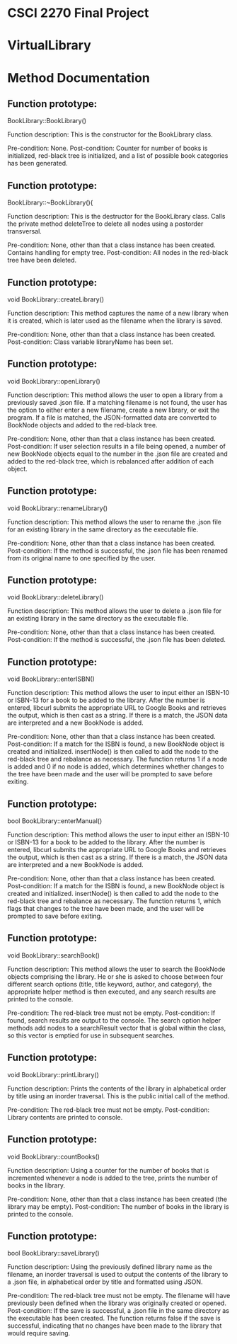 # CSCI 2270 Final Project
# VirtualLibrary
# Method Documentation

## Function prototype:
BookLibrary::BookLibrary()

Function description: This is the constructor for the BookLibrary class.

Pre-condition: None.
Post-condition: Counter for number of books is initialized, red-black tree is initialized, and a list of possible book categories has been generated.

## Function prototype:
BookLibrary::~BookLibrary(){

Function description: This is the destructor for the BookLibrary class. Calls the private method deleteTree to delete all nodes using a postorder transversal.

Pre-condition: None, other than that a class instance has been created. Contains handling for empty tree.
Post-condition: All nodes in the red-black tree have been deleted.

## Function prototype:
void BookLibrary::createLibrary()

Function description: This method captures the name of a new library when it is created, which is later used as the filename when the library is saved.

Pre-condition: None, other than that a class instance has been created.
Post-condition: Class variable libraryName has been set.

## Function prototype:
void BookLibrary::openLibrary()

Function description: This method allows the user to open a library from a previously saved .json file. If a matching filename is not found, the user has the option to either enter a new filename, create a new library, or exit the program. If a file is matched, the JSON-formatted data are converted to BookNode objects and added to the red-black tree.

Pre-condition: None, other than that a class instance has been created.
Post-condition: If user selection results in a file being opened, a number of new BookNode objects equal to the number in the .json file are created and added to the red-black tree, which is rebalanced after addition of each object.

## Function prototype:
void BookLibrary::renameLibrary()

Function description: This method allows the user to rename the .json file for an existing library in the same directory as the executable file.

Pre-condition: None, other than that a class instance has been created.
Post-condition: If the method is successful, the .json file has been renamed from its original name to one specified by the user.

## Function prototype:
void BookLibrary::deleteLibrary()

Function description: This method allows the user to delete a .json file for an existing library in the same directory as the executable file.

Pre-condition: None, other than that a class instance has been created.
Post-condition: If the method is successful, the .json file has been deleted.

## Function prototype:
void BookLibrary::enterISBN()

Function description: This method allows the user to input either an ISBN-10 or ISBN-13 for a book to be added to the library. After the number is entered, libcurl submits the appropriate URL to Google Books and retrieves the output, which is then cast as a string. If there is a match, the JSON data are interpreted and a new BookNode is added.

Pre-condition: None, other than that a class instance has been created.
Post-condition: If a match for the ISBN is found, a new BookNode object is created and initialized. insertNode() is then called to add the node to the red-black tree and rebalance as necessary. The function returns 1 if a node is added and 0 if no node is added, which determines whether changes to the tree have been made and the user will be prompted to save before exiting.

## Function prototype:
bool BookLibrary::enterManual()

Function description: This method allows the user to input either an ISBN-10 or ISBN-13 for a book to be added to the library. After the number is entered, libcurl submits the appropriate URL to Google Books and retrieves the output, which is then cast as a string. If there is a match, the JSON data are interpreted and a new BookNode is added.

Pre-condition: None, other than that a class instance has been created.
Post-condition: If a match for the ISBN is found, a new BookNode object is created and initialized. insertNode() is then called to add the node to the red-black tree and rebalance as necessary. The function returns 1, which flags that changes
to the tree have been made, and the user will be prompted to save before exiting.

## Function prototype:
void BookLibrary::searchBook()

Function description: This method allows the user to search the BookNode objects comprising the library. He or she is asked to choose between four different search options (title, title keyword, author, and category), the appropriate helper method is then executed, and any search results are printed to the console.

Pre-condition: The red-black tree must not be empty.
Post-condition: If found, search results are output to the console. The search option helper methods add nodes to a searchResult vector that is global within the class, so this vector is emptied for use in subsequent searches.

## Function prototype:
void BookLibrary::printLibrary()

Function description: Prints the contents of the library in alphabetical order by title using an inorder traversal. This is the public initial call of the method.

Pre-condition: The red-black tree must not be empty.
Post-condition: Library contents are printed to console.

## Function prototype:
void BookLibrary::countBooks()

Function description: Using a counter for the number of books that is incremented whenever a node is added to the tree, prints the number of books in the library.

Pre-condition: None, other than that a class instance has been created (the library may be empty).
Post-condition: The number of books in the library is printed to the console.

## Function prototype:
bool BookLibrary::saveLibrary()

Function description: Using the previously defined library name as the filename, an inorder traversal is used to output the contents of the library to a .json file, in alphabetical order by title and formatted using JSON.

Pre-condition: The red-black tree must not be empty. The filename will have previously been defined when the library was originally created or opened.
Post-condition: If the save is successful, a .json file in the same directory as the executable has been created. The function returns false if the save is successful, indicating that no changes have been made to the library that would require saving.

